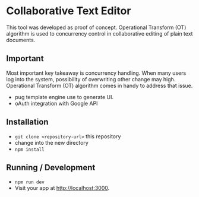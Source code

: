 # Collaborative Text Editor
This tool was developed as proof of concept. Operational Transform (OT) algorithm is used to concurrency control in collaborative editing of plain text documents. 

## Important
Most important key takeaway is concurrency handling. When many users log into the system, possibility of overwriting other change may high. Operational Transform (OT) algorithm comes in handy to address that issue.
* pug template engine use to generate UI.
* oAuth integration with Google API


## Installation
* `git clone <repository-url>` this repository
* change into the new directory
* `npm install`


## Running / Development
* `npm run dev`
* Visit your app at [http://localhost:3000](http://localhost:3000).
